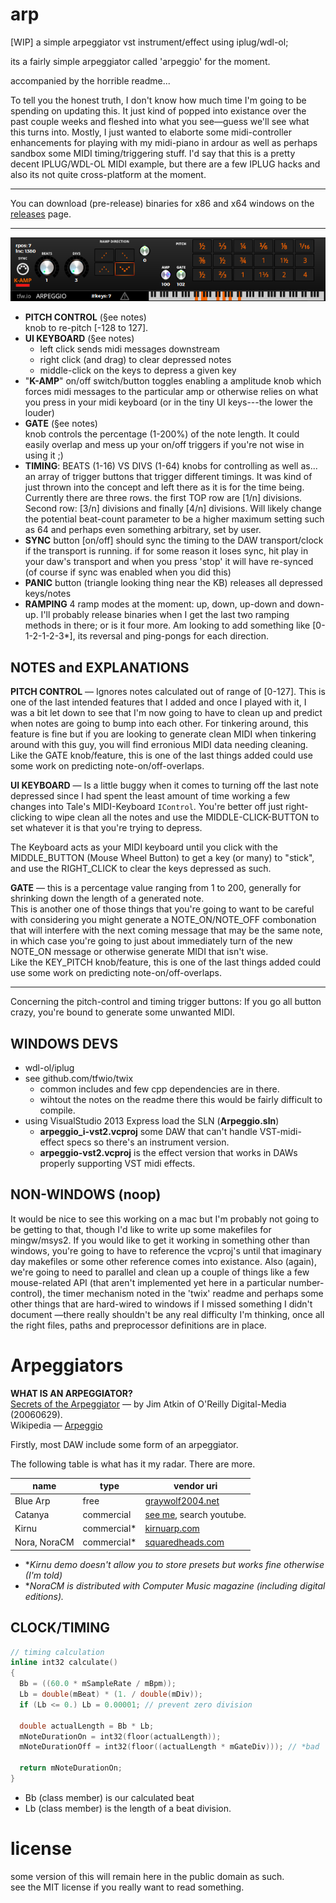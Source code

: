 <!-- Author:tfw
Author-meta:tfw
Title:Arpeggiator
Subtitle: progress
Date:20170417
Encoding:utf8
version:tfwio.wordpress.com
mainfont:Roboto Slab
monofont:FreeMono
monoscale:0.8
dh:8in
dw:5in
top:0.75in
bottom:0.75in
lr:0.35in -->

# arp

[WIP] a simple arpeggiator vst instrument/effect using iplug/wdl-ol;

its a fairly simple arpeggiator called 'arpeggio' for the moment.

accompanied by the horrible readme...

To tell you the honest truth, I don't know how much time I'm going to be spending on updating this.  It just kind of popped into existance over the past couple weeks and fleshed into what you see—guess we'll see what this turns into.
Mostly, I just wanted to elaborte some midi-controller enhancements for playing with my midi-piano in ardour as well as perhaps sandbox some MIDI timing/triggering stuff.  I'd say that this is a pretty decent IPLUG/WDL-OL MIDI example, but there are a few IPLUG hacks and also its not quite cross-platform at the moment.

----

You can download (pre-release) binaries for x86 and x64 windows on the [releases](https://github.com/tfwio/arp/releases) page.

----

![](resources/img/20170421_2251cst.png)

- **PITCH CONTROL** (&sect;ee notes)  
  knob to re-pitch [-128 to 127].
- **UI KEYBOARD** (&sect;ee notes)  
    - left click sends midi messages downstream
    - right click (and drag) to clear depressed notes
    - middle-click on the keys to depress a given key
- "**K-AMP**" on/off switch/button toggles enabling a amplitude knob which forces midi messages to the particular amp or otherwise relies on what you press in your midi keyboard (or in the tiny UI keys---the lower the louder)
- **GATE** (&sect;ee notes)  
  knob controls the percentage (1-200%) of the note length.  It could easily overlap and mess up your on/off triggers if you're not wise in using it ;)
- **TIMING**: BEATS (1-16) VS DIVS (1-64) knobs for controlling as well as...  
  an array of trigger buttons that trigger different timings.  It was kind of just thrown into the concept and left there as it is for the time being.  
  Currently there are three rows.  the first TOP row are [1/n] divisions.  Second row: [3/n] divisions and finally [4/n] divisions.
  Will likely change the potential beat-count parameter to be a higher maximum setting such as 64 and perhaps even something arbitrary, set by user.
- **SYNC** button [on/off] should sync the timing to the DAW transport/clock if the transport is running.  if for some reason it loses sync, hit play in your daw's transport and when you press 'stop' it will have re-synced (of course if sync was enabled when you did this)
- **PANIC** button (triangle looking thing near the KB) releases all depressed keys/notes
- **RAMPING** 4 ramp modes at the moment: up, down, up-down and down-up.
  I'll probably release binaries when I get the last two ramping methods in there; or is it four more. Am looking to add something like [0-1-2-1-2-3*], its reversal and ping-pongs for each direction.

## NOTES and EXPLANATIONS

**PITCH CONTROL** — Ignores notes calculated out of range of [0-127].  This is one of the last intended features that I added and once I played with it, I was a bit let down to see that I'm now going to have to clean up and predict when notes are going to bump into each other.  For tinkering around, this feature is fine but if you are looking to generate clean MIDI when tinkering around with this guy, you will find erronious MIDI data needing cleaning.  
Like the GATE knob/feature, this is one of the last things added could use some work on predicting note-on/off-overlaps.

**UI KEYBOARD** &mdash; Is a little buggy when it comes to turning off the last note depressed since I had spent the least amount of time working a few changes into Tale's MIDI-Keyboard `IControl`.  You're better off just right-clicking to wipe clean all the notes and use the MIDDLE-CLICK-BUTTON to set whatever it is that you're trying to depress.

The Keyboard acts as your MIDI keyboard until you click with the MIDDLE_BUTTON (Mouse Wheel Button) to get a key (or many) to "stick", and use the RIGHT_CLICK to clear the keys depressed as such.

**GATE** &mdash; this is a percentage value ranging from 1 to 200, generally for shrinking down the length of a generated note.  
This is another one of those things that you're going to want to be careful with considering you might generate a NOTE_ON/NOTE_OFF combonation that will interfere with the next coming message that may be the same note, in which case you're going to just about immediately turn of the new NOTE_ON message or otherwise generate MIDI that isn't wise.  
Like the KEY_PITCH knob/feature, this is one of the last things added could use some work on predicting note-on/off-overlaps.

----

Concerning the pitch-control and timing trigger buttons: If you go all button crazy, you're bound to generate some unwanted MIDI.

## WINDOWS DEVS

- wdl-ol/iplug
- see github.com/tfwio/twix
    - common includes and few cpp dependencies are in there.
    - wihtout the notes on the readme there this would be fairly difficult to compile.
- using VisualStudio 2013 Express load the SLN (**Arpeggio.sln**)
    - **arpeggio_i-vst2.vcproj** some DAW that can't handle VST-midi-effect specs so there's an instrument version.
    - **arpeggio-vst2.vcproj** is the effect version that works in DAWs properly supporting VST midi effects.

## NON-WINDOWS (noop)

It would be nice to see this working on a mac but I'm probably not going to be getting to that, though I'd like to write up some makefiles for mingw/msys2.
If you would like to get it working in something other than windows, you're going to have to reference the vcproj's until that imaginary day makefiles or some other reference comes into existance.
Also (again), we're going to need to parallel and clean up a couple of things like a few mouse-related API (that aren't implemented yet here in a particular number-control), the timer mechanism noted in the 'twix' readme and perhaps some other things that are hard-wired to windows if I missed something I didn't document —there really shouldn't be any real difficulty I'm thinking, once all the right files, paths and preprocessor definitions are in place.

# Arpeggiators

**WHAT IS AN ARPEGGIATOR?**  
[Secrets of the Arpeggiator](http://archive.oreilly.com/pub/a/oreilly/digitalmedia/2006/06/29/secrets-of-the-arpeggiator.html) — by Jim Atkin of O'Reilly Digital-Media (20060629).  
Wikipedia — [Arpeggio](https://en.wikipedia.org/wiki/Arpeggio)

Firstly, most DAW include some form of an arpeggiator.

The following table is what has it my radar.  There are more.

| name         | type       | vendor uri |
|--------------|------------|------------|
| Blue Arp     | free       | [graywolf2004.net](http://graywolf2004.net/wp/)
| Catanya      | commercial | [see me](http://www.synthtopia.com/content/2009/08/07/catanya-vst-midi-arpeggiator-plugin/), search youtube.
| Kirnu        | commercial\* | [kirnuarp.com](http://www.kirnuarp.com/)
| Nora, NoraCM | commercial\* | [squaredheads.com](https://squaredheads.com/)

- \**Kirnu demo doesn't allow you to store presets but works fine otherwise (I'm told)*
- \**NoraCM is distributed with Computer Music magazine (including digital editions).*


## CLOCK/TIMING

```cpp
// timing calculation
inline int32 calculate()
{
  Bb = ((60.0 * mSampleRate / mBpm));
  Lb = double(mBeat) * (1. / double(mDiv)); 
  if (Lb <= 0.) Lb = 0.00001; // prevent zero division

  double actualLength = Bb * Lb;
  mNoteDurationOn = int32(floor(actualLength));
  mNoteDurationOff = int32(floor((actualLength * mGateDiv))); // *bad

  return mNoteDurationOn;
}
```

- Bb (class member) is our calculated beat
- Lb (class member) is the length of a beat division.

# license

some version of this will remain here in the public domain as such.  
see the MIT license if you really want to read something.